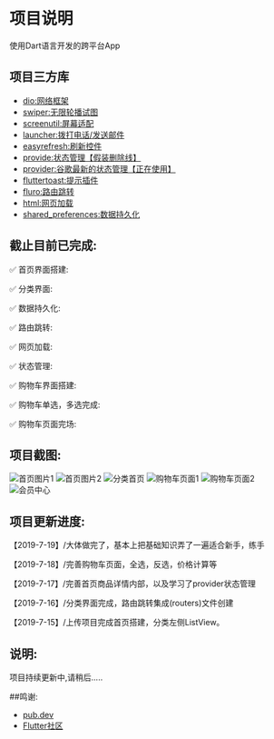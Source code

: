# 项目说明

使用Dart语言开发的跨平台App

## 项目三方库

- [dio:网络框架](https://pub.dev/packages/dio)
- [swiper:无限轮播试图](https://pub.dev/packages/flutter_swiper)
- [screenutil:屏幕适配](https://pub.dev/packages/flutter_screenutil)
- [launcher:拨打电话/发送邮件](https://pub.dev/packages/url_launcher)
- [easyrefresh:刷新控件](https://pub.dev/packages/flutter_easyrefresh)
- [provide:状态管理【假装删除线】](https://pub.dev/packages/provide)
- [provider:谷歌最新的状态管理【正在使用】](https://pub.dev/packages/provider)
- [fluttertoast:提示插件](https://pub.dev/packages/fluttertoast#-readme-tab-)
- [fluro:路由跳转](https://pub.dev/packages/fluro#-installing-tab-)
- [html:网页加载](https://pub.dev/packages/flutter_html#-installing-tab-)
- [shared_preferences:数据持久化](https://pub.dev/packages/shared_preferences#-readme-tab-)

## 截止目前已完成:

✅ 首页界面搭建:

✅ 分类界面:

✅ 数据持久化:

✅ 路由跳转:

✅ 网页加载:

✅ 状态管理:

✅ 购物车界面搭建:

✅ 购物车单选，多选完成:

✅ 购物车页面完场:

## 项目截图:

![首页图片1](https://github.com/ryanranya/flutter_BXSH/blob/master/png/8215A912-1296-4134-BB61-09B40D6AC108.png)
![首页图片2](https://github.com/ryanranya/flutter_BXSH/blob/master/png/E0A7E7ED-CCED-4D8C-B961-D8FC2B2EBCCA.png)
![分类首页](https://github.com/ryanranya/flutter_BXSH/blob/master/png/4C017F8B-FEAF-4B41-BFD8-0EB3D758EF3A.png)
![购物车页面1](https://github.com/ryanranya/flutter_BXSH/blob/master/png/786C5988-889D-416A-ACFA-53CB6C5C1C32.png)
![购物车页面2](https://github.com/ryanranya/flutter_BXSH/blob/master/png/C2BEB62E-A601-4CB3-8A00-E94ABE2C9195.png)
![会员中心](https://github.com/ryanranya/flutter_BXSH/blob/master/png/B62C4617-CCDE-4B8E-A0EA-1F26BD5062A2.png)

## 项目更新进度:
【2019-7-19】/大体做完了，基本上把基础知识弄了一遍适合新手，练手

【2019-7-18】/完善购物车页面，全选，反选，价格计算等

【2019-7-17】/完善首页商品详情内部，以及学习了provider状态管理

【2019-7-16】/分类界面完成，路由跳转集成(routers)文件创建

【2019-7-15】/上传项目完成首页搭建，分类左侧ListView。

## 说明:

项目持续更新中,请稍后.....

##鸣谢:

- [pub.dev](https://pub.dev/flutter/packages?q=)
- [Flutter社区](https://juejin.im/tag/Flutter?utm_source=flutterchina&utm_medium=word&utm_content=btn&utm_campaign=q3_website)

<!--For help getting started with Flutter, view our 
#[online documentation](https://flutter.dev/docs), which offers tutorials, 
#samples, guidance on mobile development, and a full API reference.--!>
